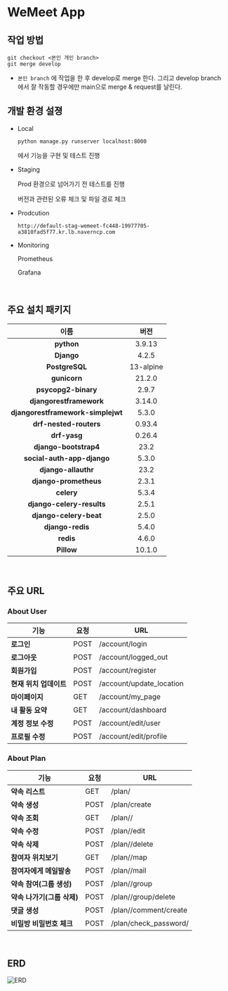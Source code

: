 # WeMeet App

## 작업 방법
    
    git checkout <본인 개인 branch>
    git merge develop

- `본인 branch` 에 작업을 한 후 develop로 merge 한다. 그리고 develop branch 에서 잘 작동할 경우에만 main으로 merge & request를 날린다.

## 개발 환경 설졍

- Local

    ```
    python manage.py runserver localhost:8000
    ```
    에서 기능을 구현 및 테스트 진행

- Staging

    Prod 환경으로 넘어가기 전 테스트를 진행
    
    버전과 관련된 오류 체크 및 파일 경로 체크

- Prodcution

    ```
    http://default-stag-wemeet-fc448-19977705-a3810fad5f77.kr.lb.naverncp.com
    ```

    
- Monitoring

    Prometheus 

    Grafana

<br>

## 주요 설치 패키지


|                이름                 |    버전    |
|:---------------------------------:|:--------:|
|            **python**             |  3.9.13  |
|            **Django**             |  4.2.5   |
|          **PostgreSQL**           | 13-alpine|
|           **gunicorn**            |  21.2.0  |
|        **psycopg2-binary**        |  2.9.7   |
|      **djangorestframework**      |  3.14.0  |
| **djangorestframework-simplejwt** |  5.3.0   |
|      **drf-nested-routers**       |  0.93.4  |
|          **drf-yasg**             |  0.26.4  |
|      **django-bootstrap4**        |   23.2   |
|    **social-auth-app-django**     |   5.3.0  |
|       **django-allauthr**         |   23.2   |
|      **django-prometheus**        |  2.3.1   |
|          **celery**               |  5.3.4   |
|     **django-celery-results**     |  2.5.1   |
|       **django-celery-beat**      |  2.5.0   |
|         **django-redis**          |  5.4.0   |
|          **redis**                |  4.6.0   |
|          **Pillow**               |  10.1.0  |

<br>

## 주요 URL

### About User

|     기능     |          요청            |     URL     |
|-------------|--------------------------|-------------|
| **로그인**              |       POST         | /account/login |
| **로그아웃**            |       POST         | /account/logged_out   |
| **회원가입**            |       POST         | /account/register    |
| **현재 위치 업데이트**   |      POST          | /account/update_location    |
| **마이페이지**          |       GET          | /account/my_page    |
| **내 활동 요약**        |       GET          | /account/dashboard    |
| **계정 정보 수정**      |       POST         | /account/edit/user    |
| **프로필 수정**         |       POST         | /account/edit/profile    |


### About Plan

|     기능     |          요청            |     URL     |
|-------------|--------------------------|-------------|
| **약속 리스트**           |       GET         | /plan/ |
| **약속 생성**             |  POST     | /plan/create   |
| **약속 조회**             |  GET      | /plan/<pk>/    |
| **약속 수정**             |  POST     | /plan/<pk>/edit  |
| **약속 삭제**             |   POST    | /plan/<pk>/delete |
| **참여자 위치보기**        |   GET     | /plan/<pk>/map  |
| **참여자에게 메일발송**     |  POST    | /plan/<pk>/mail   |
| **약속 참여(그룹 생성)**    |  POST    | /plan/<pk>/group  |
| **약속 나가기(그룹 삭제)**  |  POST    | /plan/<pk>/group/delete  |
| **댓글 생성**              |  POST    | /plan/<pk>/comment/create  |
| **비밀방 비밀번호 체크**    |  POST    | /plan/check_password/    |

<br>

## ERD

![ERD](https://github.com/Ex-ez/Django_development/assets/68387118/3bb946b9-9b75-40f6-99e8-80c8433190cc)
